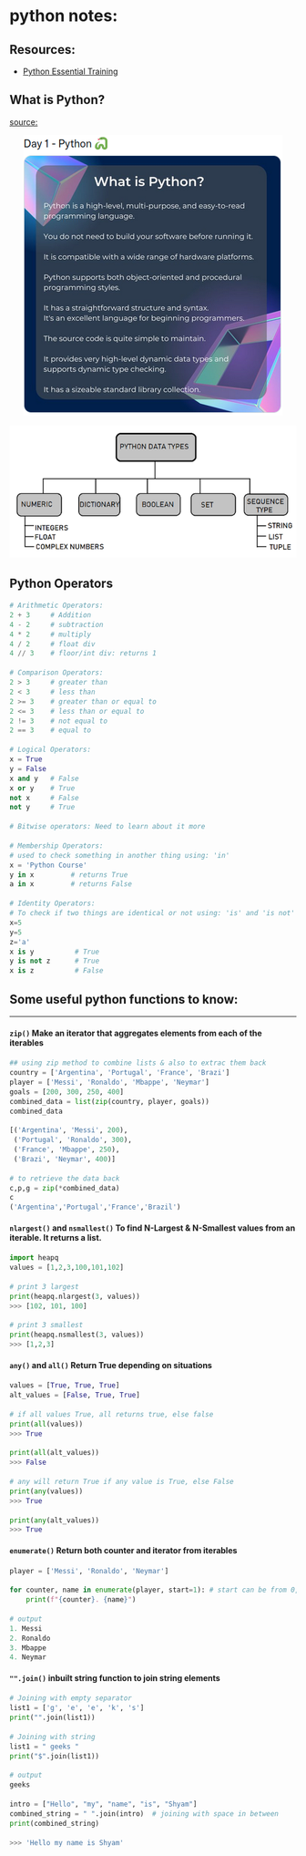 # python notes:

## Resources:
* [Python Essential Training](https://www.linkedin.com/learning/python-essential-training-14898805)

## What is Python?
[source:](https://twitter.com/DanKornas/status/1587332107516317697)
<p align="center">
    <img src="./images/what_is_python.png" />
</p>

<p align="center">
    <img src="./images/python_data_types.png" />
</p>

## Python Operators
```python
# Arithmetic Operators:
2 + 3     # Addition
4 - 2     # subtraction
4 * 2     # multiply
4 / 2     # float div
4 // 3    # floor/int div: returns 1

# Comparison Operators:
2 > 3     # greater than
2 < 3     # less than
2 >= 3    # greater than or equal to
2 <= 3    # less than or equal to
2 != 3    # not equal to
2 == 3    # equal to

# Logical Operators:
x = True
y = False
x and y   # False
x or y    # True
not x     # False
not y     # True

# Bitwise operators: Need to learn about it more

# Membership Operators:
# used to check something in another thing using: 'in'
x = 'Python Course'
y in x         # returns True
a in x         # returns False

# Identity Operators:
# To check if two things are identical or not using: 'is' and 'is not'
x=5
y=5
z='a'
x is y          # True
y is not z      # True
x is z          # False
```











## Some useful python functions to know:
<hr>

#### `zip()` Make an iterator that aggregates elements from each of the iterables
```python
## using zip method to combine lists & also to extrac them back
country = ['Argentina', 'Portugal', 'France', 'Brazi']
player = ['Messi', 'Ronaldo', 'Mbappe', 'Neymar']
goals = [200, 300, 250, 400]
combined_data = list(zip(country, player, goals))
combined_data

[('Argentina', 'Messi', 200),
 ('Portugal', 'Ronaldo', 300),
 ('France', 'Mbappe', 250),
 ('Brazi', 'Neymar', 400)]

# to retrieve the data back
c,p,g = zip(*combined_data)
c
('Argentina','Portugal','France','Brazil')
```

#### `nlargest()` and `nsmallest()` To find N-Largest & N-Smallest values from an iterable. It returns a list.
```python
import heapq
values = [1,2,3,100,101,102]

# print 3 largest
print(heapq.nlargest(3, values))
>>> [102, 101, 100]

# print 3 smallest
print(heapq.nsmallest(3, values))
>>> [1,2,3]
```

#### `any()` and `all()` Return True depending on situations
```python
values = [True, True, True]
alt_values = [False, True, True]

# if all values True, all returns true, else false
print(all(values))
>>> True

print(all(alt_values))
>>> False

# any will return True if any value is True, else False
print(any(values))
>>> True

print(any(alt_values))
>>> True
```

#### `enumerate()` Return both counter and iterator from iterables
```python
player = ['Messi', 'Ronaldo', 'Neymar']

for counter, name in enumerate(player, start=1): # start can be from 0, if set
    print(f"{counter}. {name}")

# output
1. Messi
2. Ronaldo
3. Mbappe
4. Neymar
```

#### `"".join()` inbuilt string function to join string elements
```python
# Joining with empty separator
list1 = ['g', 'e', 'e', 'k', 's']
print("".join(list1))
 
# Joining with string
list1 = " geeks "
print("$".join(list1))

# output
geeks

intro = ["Hello", "my", "name", "is", "Shyam"]
combined_string = " ".join(intro)  # joining with space in between
print(combined_string)

>>> 'Hello my name is Shyam'
```
